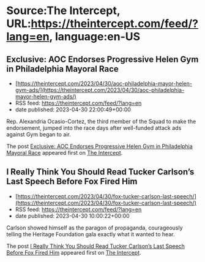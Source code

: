 # Source:The Intercept, URL:https://theintercept.com/feed/?lang=en, language:en-US

## Exclusive: AOC Endorses Progressive Helen Gym in Philadelphia Mayoral Race
 - [https://theintercept.com/2023/04/30/aoc-philadelphia-mayor-helen-gym-ads/](https://theintercept.com/2023/04/30/aoc-philadelphia-mayor-helen-gym-ads/)
 - RSS feed: https://theintercept.com/feed/?lang=en
 - date published: 2023-04-30 22:00:49+00:00

<p>Rep. Alexandria Ocasio-Cortez, the third member of the Squad to make the endorsement, jumped into the race days after well-funded attack ads against Gym began to air.</p>
<p>The post <a href="https://theintercept.com/2023/04/30/aoc-philadelphia-mayor-helen-gym-ads/" rel="nofollow">Exclusive: AOC Endorses Progressive Helen Gym in Philadelphia Mayoral Race</a> appeared first on <a href="https://theintercept.com" rel="nofollow">The Intercept</a>.</p>

## I Really Think You Should Read Tucker Carlson’s Last Speech Before Fox Fired Him
 - [https://theintercept.com/2023/04/30/fox-tucker-carlson-last-speech/](https://theintercept.com/2023/04/30/fox-tucker-carlson-last-speech/)
 - RSS feed: https://theintercept.com/feed/?lang=en
 - date published: 2023-04-30 10:00:22+00:00

<p>Carlson showed himself as the paragon of propaganda, courageously telling the Heritage Foundation gala exactly what it wanted to hear.</p>
<p>The post <a href="https://theintercept.com/2023/04/30/fox-tucker-carlson-last-speech/" rel="nofollow">I Really Think You Should Read Tucker Carlson’s Last Speech Before Fox Fired Him</a> appeared first on <a href="https://theintercept.com" rel="nofollow">The Intercept</a>.</p>

